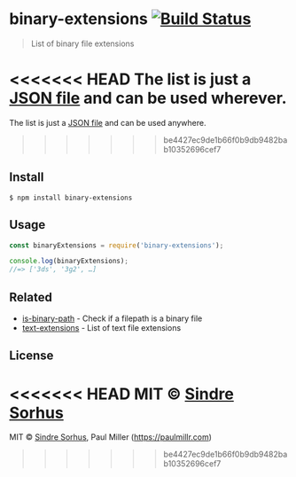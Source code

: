 # binary-extensions [![Build Status](https://travis-ci.org/sindresorhus/binary-extensions.svg?branch=master)](https://travis-ci.org/sindresorhus/binary-extensions)

> List of binary file extensions

<<<<<<< HEAD
The list is just a [JSON file](binary-extensions.json) and can be used wherever.
=======
The list is just a [JSON file](binary-extensions.json) and can be used anywhere.
>>>>>>> be4427ec9de1b66f0b9db9482bab10352696cef7


## Install

```
$ npm install binary-extensions
```


## Usage

```js
const binaryExtensions = require('binary-extensions');

console.log(binaryExtensions);
//=> ['3ds', '3g2', …]
```


## Related

- [is-binary-path](https://github.com/sindresorhus/is-binary-path) - Check if a filepath is a binary file
- [text-extensions](https://github.com/sindresorhus/text-extensions) - List of text file extensions


## License

<<<<<<< HEAD
MIT © [Sindre Sorhus](https://sindresorhus.com)
=======
MIT © [Sindre Sorhus](https://sindresorhus.com), Paul Miller (https://paulmillr.com)
>>>>>>> be4427ec9de1b66f0b9db9482bab10352696cef7
